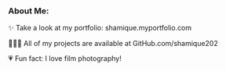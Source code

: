 ### About Me: 

✨ Take a look at my portfolio: shamique.myportfolio.com

👩🏾‍💻 All of my projects are available at GitHub.com/shamique202

💗 Fun fact: I love film photography! 

